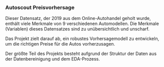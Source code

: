 ### Autoscout Preisvorhersage

Dieser Datensatz, der 2019 aus dem Online-Autohandel geholt wurde, enthält viele Merkmale von 9 verschiedenen Automodellen. Die Merkmale (Variablen) dieses Datensatzes sind zu unübersichtlich und unscharf.

Das Projekt zielt darauf ab, ein robustes Vorhersagemodell zu entwickeln, um die richtigen Preise für die Autos vorherzusagen. 

Der größte Teil des Projekts besteht aufgrund der Struktur der Daten aus der Datenbereinigung und dem EDA-Prozess.
